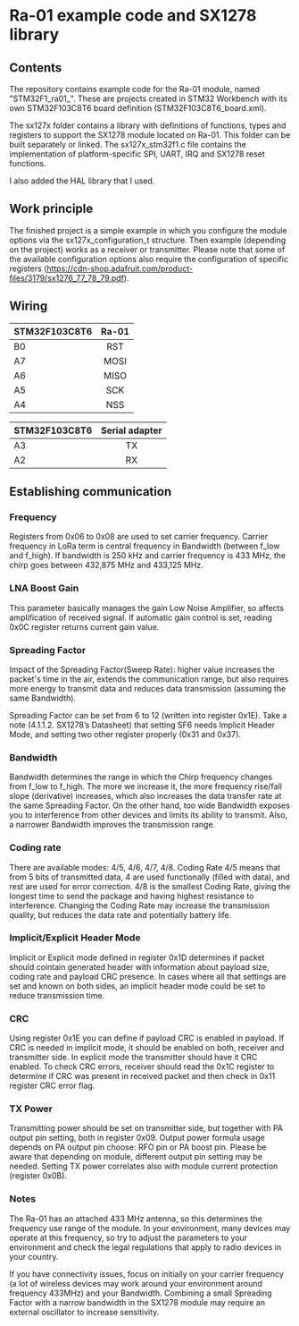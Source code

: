 # Ra-01 example code and SX1278 library

## Contents

The repository contains example code for the Ra-01 module, named "STM32F1_ra01_<sample name>". These are projects created in STM32 Workbench with its own STM32F103C8T6 board definition (STM32F103C8T6_board.xml).

The sx127x folder contains a library with definitions of functions, types and registers to support the SX1278 module located on Ra-01. This folder can be built separately or linked.
The sx127x_stm32f1.c file contains the implementation of platform-specific SPI, UART, IRQ and SX1278 reset functions.

I also added the HAL library that I used.

## Work principle

The finished project is a simple example in which you configure the module options via the sx127x_configuration_t structure. Then example (depending on the project) works as a receiver or transmitter. Please note that some of the available configuration options also require the configuration of specific registers (https://cdn-shop.adafruit.com/product-files/3179/sx1276_77_78_79.pdf).

## Wiring

| STM32F103C8T6 | Ra-01         |
| ------------- |:-------------:|
| B0            | RST           |
| A7            | MOSI          |
| A6            | MISO          |
| A5            | SCK           |
| A4            | NSS           |

| STM32F103C8T6 | Serial adapter|
| ------------- |:-------------:|
| A3            | TX            |
| A2            | RX            |

## Establishing communication

### Frequency

Registers from 0x06 to 0x08 are used to set carrier frequency. Carrier frequency in LoRa term is central frequency in Bandwidth (between f_low and f_high). If bandwidth is 250 kHz and carrier frequency is 433 MHz, the chirp goes between 432,875 MHz and 433,125 MHz.

### LNA Boost Gain

This parameter basically manages the gain Low Noise Amplifier, so affects amplification of received signal. If automatic gain control is set, reading 0x0C register returns current gain value.

### Spreading Factor

Impact of the Spreading Factor(Sweep Rate): higher value increases the packet's time in the air, extends the communication range, but also requires more energy to transmit data and reduces data transmission  (assuming the same Bandwidth).

Spreading Factor can be set from 6 to 12 (written into register 0x1E). Take a note (4.1.1.2. SX1278’s Datasheet) that setting SF6 needs Implicit Header Mode, and setting two other register properly (0x31 and 0x37).

### Bandwidth

Bandwidth determines the range in which the Chirp frequency changes from f_low to f_high. The more we increase it, the more frequency rise/fall slope (derivative) increases, which also increases the data transfer rate at the same Spreading Factor. On the other hand, too wide Bandwidth exposes you to interference from other devices and limits its  ability to transmit. Also, a narrower Bandwidth improves the transmission range.

### Coding rate

There are available modes: 4/5, 4/6, 4/7, 4/8. Coding Rate 4/5 means that from 5 bits of transmitted data, 4 are used functionally (filled with data), and rest are used for error correction. 4/8 is the smallest Coding Rate, giving the longest time to send the package and having highest resistance to interference. Changing the Coding Rate may increase the transmission quality, but reduces the data rate and potentially battery life.

### Implicit/Explicit Header Mode

Implicit or Explicit mode defined in register 0x1D determines if packet should cointain generated header with information about payload size, coding rate and payload CRC presence. In cases where all that settings are set and known on both sides, an implicit header mode could be set to reduce transmission time.

### CRC

Using register 0x1E you can define if payload CRC is enabled in payload. If CRC is needed in implicit mode, it should be enabled on both, receiver and transmitter side. In explicit mode the transmitter should have it CRC enabled. To check CRC errors, receiver should read the 0x1C register to determine if CRC was present in received packet and then check in 0x11 register CRC error flag.

### TX Power

Transmitting power should be set on transmitter side, but together with PA output pin setting, both in register 0x09. Output power formula usage depends on PA output pin choose: RFO pin or PA boost pin. Please be aware that depending on module, different output pin setting may be needed. Setting TX power correlates also with module current protection (register 0x0B).

### Notes

The Ra-01 has an attached 433 MHz antenna, so this determines the frequency use range of the module. In your environment, many devices may operate at this frequency, so try to adjust the parameters to your environment and check the legal regulations that apply to radio devices in your country.

If you have connectivity issues, focus on initially on your carrier frequency (a lot of wireless devices may work around your environment around frequency 433MHz) and your Bandwidth.
Combining a small Spreading Factor with a narrow bandwidth in the SX1278 module may require an external oscillator to increase sensitivity.
